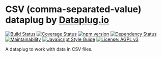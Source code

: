 # CSV (comma-separated-value) dataplug by [Dataplug.io](https://dataplug.io)

[![Build Status](https://img.shields.io/travis/dataplug-io/csv-dataplug.svg)](https://travis-ci.org/dataplug-io/csv-dataplug)
[![Coverage Status](https://img.shields.io/coveralls/github/dataplug-io/csv-dataplug.svg)](https://coveralls.io/github/dataplug-io/csv-dataplug?branch=master)
[![npm version](https://badge.fury.io/js/%40dataplug%2Fcsv-dataplug.svg)](https://badge.fury.io/js/%40dataplug%2Fcsv-dataplug)
[![Dependency Status](https://img.shields.io/librariesio/github/dataplug-io/csv-dataplug.svg)](https://libraries.io/github/dataplug-io/csv-dataplug)
[![Maintainability](https://api.codeclimate.com/v1/badges/1c306da5d94314439fba/maintainability)](https://codeclimate.com/github/dataplug-io/csv-dataplug/maintainability)
[![JavaScript Style Guide](https://img.shields.io/badge/code_style-standard-brightgreen.svg)](https://standardjs.com)
[![License: AGPL v3](https://img.shields.io/badge/License-AGPL%20v3-blue.svg)](https://www.gnu.org/licenses/agpl-3.0)

A dataplug to work with data in CSV files.
